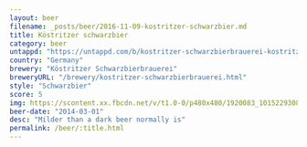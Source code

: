 ```yaml
---
layout: beer
filename: _posts/beer/2016-11-09-kostritzer-schwarzbier.md
title: Köstritzer schwarzbier
category: beer
untappd: "https://untappd.com/b/kostritzer-schwarzbierbrauerei-kostritzer-schwarzbier/25784"
country: "Germany"
brewery: "Köstritzer Schwarzbierbrauerei"
breweryURL: "/brewery/kostritzer-schwarzbierbrauerei.html"
style: "Schwarzbier"
score: 5
img: https://scontent.xx.fbcdn.net/v/t1.0-0/p480x480/1920083_10152293088098745_591597385_n.jpg?oh=57b63ff44ad8c209531617754358e776&oe=5A7A371A
beer-date: "2014-03-01"
desc: "Milder than a dark beer normally is"
permalink: /beer/:title.html
---
```

